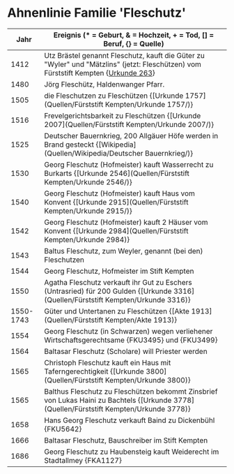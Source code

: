 # Ahnenlinie Familie 'Fleschutz'

| Jahr      | Ereignis (* = Geburt, & = Hochzeit, + = Tod, [] = Beruf, {} = Quelle) |
| --------- | ------------------------------------------------------------ |
| 1412      | Utz Brästel genannt Fleschutz, kauft die Güter zu "Wyler" und "Mätzlins" (jetzt: Fleschützen) vom Fürststift Kempten {[Urkunde 263](Quellen/Fürststift_Kempten/Urkunde_263/)} |
| 1480      | Jörg Fleschütz, Haldenwanger Pfarr.                          |
| 1505      | die Fleschutzen zu Fleschützen {[Urkunde 1757](Quellen/Fürststift Kempten/Urkunde 1757/)} |
| 1516      | Frevelgerichtsbarkeit zu Fleschützen {[Urkunde 2007](Quellen/Fürststift Kempten/Urkunde 2007/)} |
| 1525      | Deutscher Bauernkrieg, 200 Allgäuer Höfe werden in Brand gesteckt {[Wikipedia](Quellen/Wikipedia/Deutscher Bauernkrieg/)} |
| 1530      | Georg Fleschutz (Hofmeister) kauft Wasserrecht zu Burkarts {[Urkunde 2546](Quellen/Fürststift Kempten/Urkunde 2546/)} |
| 1540      | Georg Fleschutz (Hofmeister) kauft Haus vom Konvent {[Urkunde 2915](Quellen/Fürststift Kempten/Urkunde 2915/)} |
| 1542      | Georg Fleschutz (Hofmeister) kauft 2 Häuser vom Konvent {[Urkunde 2984](Quellen/Fürststift Kempten/Urkunde 2984)} |
| 1543      | Baltus Fleschutz, zum Weyler, genannt (bei den) Fleschutzen  |
| 1544      | Georg Fleschutz, Hofmeister im Stift Kempten                 |
| 1550      | Agatha Fleschutz verkauft ihr Gut zu Eschers (Untrasried) für 200 Gulden {[Urkunde 3316](Quellen/Fürststift Kempten/Urkunde 3316)} |
| 1550-1743 | Güter und Untertanen zu Fleschützen {[Akte 1913](Quellen/Fürststift Kempten/Akte 1913)} |
| 1554      | Georg Fleschutz (in Schwarzen) wegen verliehener Wirtschaftsgerechtsame {FKU3495} und {FKU3499} |
| 1564      | Baltasar Fleschutz (Scholare) will Priester werden           |
| 1565      | Christoph Fleschutz kauft ein Haus mit Taferngerechtigkeit {[Urkunde 3800](Quellen/Fürststift Kempten/Urkunde 3800)} |
| 1565      | Balthus Fleschutz zu Fleschützen bekommt Zinsbrief von Lukas Haini zu Bachtels {[Urkunde 3778](Quellen/Fürststift Kempten/Urkunde 3778)} |
| 1658      | Hans Georg Fleschutz verkauft Baind zu Dickenbühl {FKU5642}  |
| 1666      | Baltasar Fleschutz, Bauschreiber im Stift Kempten            |
| 1686      | Georg Fleschutz zu Haubensteig kauft Weiderecht im Stadtallmey {FKA1127} |

